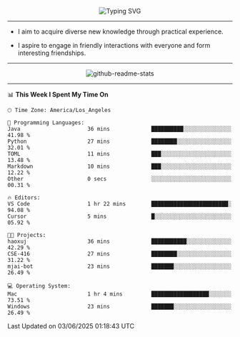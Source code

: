 <p align="center">
  <img src="https://readme-typing-svg.demolab.com?font=Fira+Code&weight=500&size=32&duration=2500&pause=1600&center=true&vCenter=true&random=false&width=1024&height=64&lines=Hi+there+%F0%9F%91%8B;I'm+delighted+you+could+make+it+here+%F0%9F%8E%89;I'm+Harry%2C+a+college+student+still+finding+my+way" alt="Typing SVG" />
</p>


---


- I aim to acquire diverse new knowledge through practical experience.

- I aspire to engage in friendly interactions with everyone and form interesting friendships.


---


<p align="center">
  <img src="https://github-readme-stats.vercel.app/api?username=Harry-Jing&show_icons=true" alt="github-readme-stats"/>
</p>


---

<!--START_SECTION:waka-->
📊 **This Week I Spent My Time On** 

```text
🕑︎ Time Zone: America/Los_Angeles

💬 Programming Languages: 
Java                     36 mins             ██████████░░░░░░░░░░░░░░░   41.98 % 
Python                   27 mins             ████████░░░░░░░░░░░░░░░░░   32.01 % 
TOML                     11 mins             ███░░░░░░░░░░░░░░░░░░░░░░   13.48 % 
Markdown                 10 mins             ███░░░░░░░░░░░░░░░░░░░░░░   12.22 % 
Other                    0 secs              ░░░░░░░░░░░░░░░░░░░░░░░░░   00.31 % 

🔥 Editors: 
VS Code                  1 hr 22 mins        ████████████████████████░   94.08 % 
Cursor                   5 mins              █░░░░░░░░░░░░░░░░░░░░░░░░   05.92 % 

🐱‍💻 Projects: 
haoxuj                   36 mins             ███████████░░░░░░░░░░░░░░   42.29 % 
CSE-416                  27 mins             ████████░░░░░░░░░░░░░░░░░   31.22 % 
mjai-bot                 23 mins             ███████░░░░░░░░░░░░░░░░░░   26.49 % 

💻 Operating System: 
Mac                      1 hr 4 mins         ██████████████████░░░░░░░   73.51 % 
Windows                  23 mins             ███████░░░░░░░░░░░░░░░░░░   26.49 % 
```


 Last Updated on 03/06/2025 01:18:43 UTC
<!--END_SECTION:waka-->
